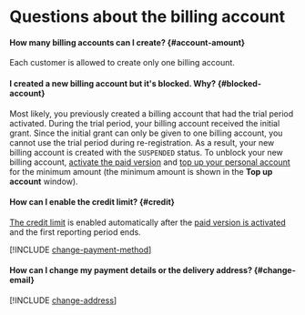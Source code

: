 # Questions about the billing account

#### How many billing accounts can I create? {#account-amount}

Each customer is allowed to create only one billing account.

#### I created a new billing account but it's blocked. Why? {#blocked-account}

Most likely, you previously created a billing account that had the trial period activated. During the trial period, your billing account received the initial grant. Since the initial grant can only be given to one billing account, you cannot use the trial period during re-registration. As a result, your new billing account is created with the `SUSPENDED` status.
To unblock your new billing account, [activate the paid version](../operations/activate-commercial.md) and [top up your personal account](../operations/pay-the-bill.md) for the minimum amount (the minimum amount is shown in the **Top up account** window).

#### How can I enable the credit limit?  {#credit}

[The credit limit](../concepts/credit-limit.md) is enabled automatically after the [paid version is activated](../operations/activate-commercial.md) and the first reporting period ends.

[!INCLUDE [change-payment-method](../_includes/change-payment-method.md)]

#### How can I change my payment details or the delivery address?  {#change-email}

[!INCLUDE [change-address](../_includes/change-address.md)]

